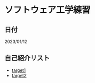 # ソフトウェア工学練習
## 日付
2023/01/12
## 自己紹介リスト
- [target1](https://github.com/buraito/hello-world/blob/main/intro.md)
- [target2](https://github.com/buraito/hello-world/blob/main/intro2.md)